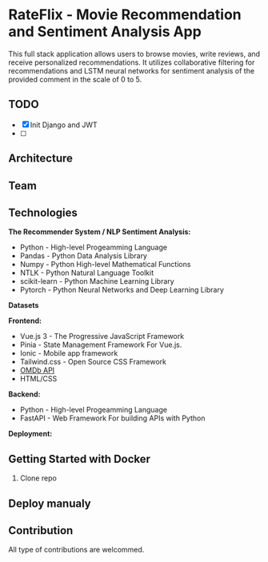 # RateFlix - Movie Recommendation and Sentiment Analysis App

This full stack application allows users to browse movies, write reviews, and receive personalized recommendations. It utilizes collaborative filtering for recommendations and LSTM neural networks for sentiment analysis of the provided comment in the scale of 0 to 5.

## TODO
- [x] Init Django and JWT
- [ ] 
## Architecture


## Team


## Technologies
**The Recommender System / NLP Sentiment Analysis:**
- Python - High-level Progeamming Language
- Pandas - Python Data Analysis Library
- Numpy  - Python High-level Mathematical Functions
- NTLK   - Python Natural Language Toolkit
- scikit-learn - Python Machine Learning Library
- Pytorch - Python Neural Networks and Deep Learning Library

**Datasets**

**Frontend:**
- Vue.js 3 - The Progressive JavaScript Framework 
- Pinia - State Management Framework For Vue.js.
- Ionic - Mobile app framework
- Tailwind.css - Open Source CSS Framework
- [OMDb API](https://www.omdbapi.com/)
- HTML/CSS

**Backend:** 
- Python - High-level Progeamming Language
- FastAPI -  Web Framework For building APIs with Python

**Deployment:**



## Getting Started with Docker

1. Clone repo


## Deploy manualy


## Contribution
All type of contributions are welcommed.

